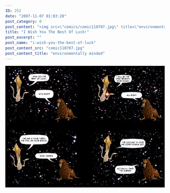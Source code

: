```yaml
---
ID: 252
date: "2007-11-07 01:03:20"
post_category: 0
post_content: "<img src=\"comics/comic110707.jpg\" title=\"environmentally minded\" />"
title: "I Wish You The Best Of Luck!"
post_excerpt: ""
post_name: "i-wish-you-the-best-of-luck"
post_content_src: "comic110707.jpg"
post_content_title: "environmentally minded"
---
```



[![environmentally minded](/comics-hi-res/comic110707.jpg)](/comics-hi-res/comic110707.jpg)
